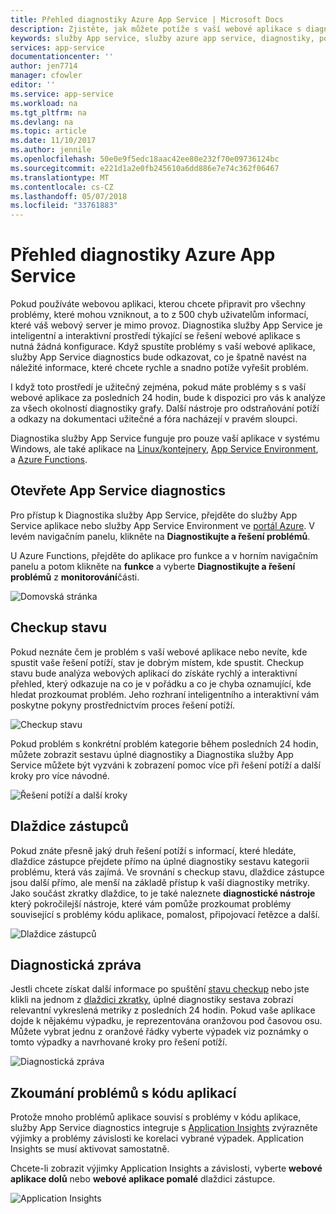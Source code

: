 ```yaml
---
title: Přehled diagnostiky Azure App Service | Microsoft Docs
description: Zjistěte, jak můžete potíže s vaší webové aplikace s diagnostikou služby App Service.
keywords: služby App service, služby azure app service, diagnostiky, podpora, webové aplikace, řešení potíží s návody pro Svépomocné řešení
services: app-service
documentationcenter: ''
author: jen7714
manager: cfowler
editor: ''
ms.service: app-service
ms.workload: na
ms.tgt_pltfrm: na
ms.devlang: na
ms.topic: article
ms.date: 11/10/2017
ms.author: jennile
ms.openlocfilehash: 50e0e9f5edc18aac42ee80e232f70e09736124bc
ms.sourcegitcommit: e221d1a2e0fb245610a6dd886e7e74c362f06467
ms.translationtype: MT
ms.contentlocale: cs-CZ
ms.lasthandoff: 05/07/2018
ms.locfileid: "33761883"
---
```

# <a name="azure-app-service-diagnostics-overview"></a>Přehled diagnostiky Azure App Service 

Pokud používáte webovou aplikaci, kterou chcete připravit pro všechny problémy, které mohou vzniknout, a to z 500 chyb uživatelům informací, které váš webový server je mimo provoz. Diagnostika služby App Service je inteligentní a interaktivní prostředí týkající se řešení webové aplikace s nutná žádná konfigurace. Když spustíte problémy s vaší webové aplikace, služby App Service diagnostics bude odkazovat, co je špatně navést na náležité informace, které chcete rychle a snadno potíže vyřešit problém. 
 
I když toto prostředí je užitečný zejména, pokud máte problémy s s vaší webové aplikace za posledních 24 hodin, bude k dispozici pro vás k analýze za všech okolností diagnostiky grafy. Další nástroje pro odstraňování potíží a odkazy na dokumentaci užitečné a fóra nacházejí v pravém sloupci.

Diagnostika služby App Service funguje pro pouze vaší aplikace v systému Windows, ale také aplikace na [Linux/kontejnery](https://docs.microsoft.com/en-us/azure/app-service/containers/app-service-linux-intro), [App Service Environment](https://docs.microsoft.com/en-us/azure/app-service/environment/intro), a [Azure Functions](https://docs.microsoft.com/en-us/azure/azure-functions/functions-overview). 

## <a name="open-app-service-diagnostics"></a>Otevřete App Service diagnostics

Pro přístup k Diagnostika služby App Service, přejděte do služby App Service aplikace nebo služby App Service Environment ve [portál Azure](https://portal.azure.com). V levém navigačním panelu, klikněte na **Diagnostikujte a řešení problémů**. 

U Azure Functions, přejděte do aplikace pro funkce a v horním navigačním panelu a potom klikněte na **funkce** a vyberte **Diagnostikujte a řešení problémů** z **monitorování**části. 

![Domovská stránka](./media/app-service-diagnostics/Homepage1.png)

## <a name="health-checkup"></a>Checkup stavu

Pokud neznáte čem je problém s vaší webové aplikace nebo nevíte, kde spustit vaše řešení potíží, stav je dobrým místem, kde spustit. Checkup stavu bude analýza webových aplikací do získáte rychlý a interaktivní přehled, který odkazuje na co je v pořádku a co je chyba oznamující, kde hledat prozkoumat problém. Jeho rozhraní inteligentního a interaktivní vám poskytne pokyny prostřednictvím proces řešení potíží.  

![Checkup stavu](./media/app-service-diagnostics/HealthCheckup2.png)

Pokud problém s konkrétní problém kategorie během posledních 24 hodin, můžete zobrazit sestavu úplné diagnostiky a Diagnostika služby App Service můžete být vyzváni k zobrazení pomoc více při řešení potíží a další kroky pro více návodné.

![Řešení potíží a další kroky](./media/app-service-diagnostics/Troubleshooting3.png)

## <a name="tile-shortcuts"></a>Dlaždice zástupců

Pokud znáte přesně jaký druh řešení potíží s informací, které hledáte, dlaždice zástupce přejdete přímo na úplné diagnostiky sestavu kategorii problému, která vás zajímá. Ve srovnání s checkup stavu, dlaždice zástupce jsou další přímo, ale menší na základě přístup k vaší diagnostiky metriky. Jako součást zkratky dlaždice, to je také naleznete **diagnostické nástroje** který pokročilejší nástroje, které vám pomůže prozkoumat problémy související s problémy kódu aplikace, pomalost, připojovací řetězce a další. 

![Dlaždice zástupců](./media/app-service-diagnostics/TileShortcuts4.png)

## <a name="diagnostic-report"></a>Diagnostická zpráva

Jestli chcete získat další informace po spuštění [stavu checkup](#health-checkup) nebo jste klikli na jednom z [dlaždici zkratky](#tile-shortcuts), úplné diagnostiky sestava zobrazí relevantní vykreslená metriky z posledních 24 hodin. Pokud vaše aplikace dojde k nějakému výpadku, je reprezentována oranžovou pod časovou osu. Můžete vybrat jednu z oranžové řádky vyberte výpadek viz poznámky o tomto výpadky a navrhované kroky pro řešení potíží. 

![Diagnostická zpráva](./media/app-service-diagnostics/DiagnosticReport5.png)


## <a name="investigating-application-code-issues"></a>Zkoumání problémů s kódu aplikací

Protože mnoho problémů aplikace souvisí s problémy v kódu aplikace, služby App Service diagnostics integruje s [Application Insights](https://azure.microsoft.com/services/application-insights/) zvýrazněte výjimky a problémy závislosti ke korelaci vybrané výpadek. Application Insights se musí aktivovat samostatně. 

Chcete-li zobrazit výjimky Application Insights a závislosti, vyberte **webové aplikace dolů** nebo **webové aplikace pomalé** dlaždici zástupce. 

![Application Insights](./media/app-service-diagnostics/AppInsights6.png)

